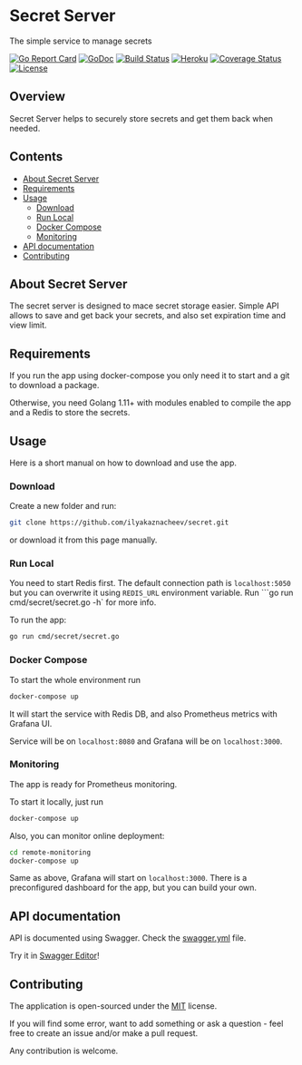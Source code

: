 # Secret Server

The simple service to manage secrets

[![Go Report Card](https://goreportcard.com/badge/github.com/ilyakaznacheev/secret)](https://goreportcard.com/report/github.com/ilyakaznacheev/secret) 
[![GoDoc](https://godoc.org/github.com/ilyakaznacheev/secret?status.svg)](https://godoc.org/github.com/ilyakaznacheev/secret)
[![Build Status](https://travis-ci.org/ilyakaznacheev/secret.svg?branch=master)](https://travis-ci.org/ilyakaznacheev/secret)
[![Heroku](https://pyheroku-badge.herokuapp.com/?app=secret&root=api&style=flat)](https://secret-web.herokuapp.com/)
[![Coverage Status](https://codecov.io/github/ilyakaznacheev/secret/coverage.svg?branch=master)](https://codecov.io/gh/ilyakaznacheev/secret)
[![License](https://img.shields.io/badge/license-MIT-blue.svg)](/LICENSE)

## Overview

Secret Server helps to securely store secrets and get them back when needed.

## Contents

- [About Secret Server](#about-secret-server)
- [Requirements](#requirements)
- [Usage](#usage)
    - [Download](#download)
    - [Run Local](#run-local)
    - [Docker Compose](#docker-compose)
    - [Monitoring](#monitoring)
- [API documentation](#api-documentation)
- [Contributing](#contributing)

## About Secret Server

The secret server is designed to mace secret storage easier. Simple API allows to save and get back your secrets, and also set expiration time and view limit.

## Requirements

If you run the app using docker-compose you only need it to start and a git to download a package.

Otherwise, you need Golang 1.11+ with modules enabled to compile the app and a Redis to store the secrets.

## Usage

Here is a short manual on how to download and use the app.

### Download

Create a new folder and run:

```bash
git clone https://github.com/ilyakaznacheev/secret.git
```

or download it from this page manually.

### Run Local

You need to start Redis first. The default connection path is `localhost:5050` but you can overwrite it using `REDIS_URL` environment variable. Run ```go run cmd/secret/secret.go -h` for more info.

To run the app:

```bash
go run cmd/secret/secret.go
```

### Docker Compose

To start the whole environment run

```bash
docker-compose up
```

It will start the service with Redis DB, and also Prometheus metrics with Grafana UI.

Service will be on `localhost:8080` and Grafana will be on `localhost:3000`.

### Monitoring

The app is ready for Prometheus monitoring.

To start it locally, just run 

```bash
docker-compose up
```

Also, you can monitor online deployment:

```bash
cd remote-monitoring
docker-compose up
```

Same as above, Grafana will start on `localhost:3000`. There is a preconfigured dashboard for the app, but you can build your own.

## API documentation

API is documented using Swagger. Check the [swagger.yml](/swagger.yml) file.

Try it in [Swagger Editor](https://editor.swagger.io/)!

## Contributing

The application is open-sourced under the [MIT](/LICENSE) license.

If you will find some error, want to add something or ask a question - feel free to create an issue and/or make a pull request.

Any contribution is welcome.